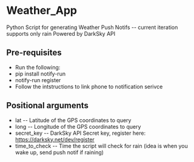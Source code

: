 # Weather_App
Python Script for generating Weather Push Notifs -- current iteration supports only rain 
Powered by DarkSky API

## Pre-requisites 
* Run the following: 
* pip install notify-run
* notify-run register 
* Follow the intstructions to link phone to notification serivce 

## Positional arguments
* lat -- Latitude of the GPS coordinates to query 
* long -- Longitude of the GPS coordinates to query 
* secret_key -- DarkSky API Secret key, register here: https://darksky.net/dev/register
* time_to_check -- Time the script will check for rain (idea is when you wake up, send push notif if raining) 

